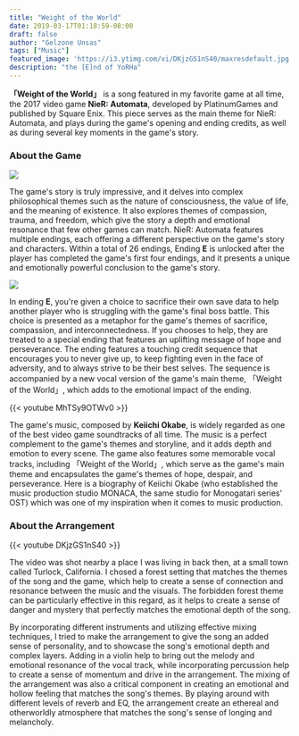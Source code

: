 ```yaml
---
title: "Weight of the World"
date: 2019-03-17T01:18:59-08:00
draft: false
author: "Gelzone Unsas"
tags: ["Music"]
featured_image: 'https://i3.ytimg.com/vi/DKjzGS1nS40/maxresdefault.jpg'
description: "the [E]nd of YoRHa"
---
```


**「Weight of the World」** is a song featured in my favorite game at all time, the 2017 video game **NieR: Automata**, developed by PlatinumGames and published by Square Enix. This piece serves as the main theme for NieR: Automata, and plays during the game's opening and ending credits, as well as during several key moments in the game's story.<!--more-->

### About the Game

![](https://www.pockettactics.com/wp-content/sites/pockettactics/2022/06/nier-automata-wallpaper-clouds.jpg)

The game's story is truly impressive, and it delves into complex philosophical themes such as the nature of consciousness, the value of life, and the meaning of existence. It also explores themes of compassion, trauma, and freedom, which give the story a depth and emotional resonance that few other games can match. NieR: Automata features multiple endings, each offering a different perspective on the game's story and characters. Within a total of 26 endings, Ending **E** is unlocked after the player has completed the game's first four endings, and it presents a unique and emotionally powerful conclusion to the game's story.

![](https://thumbs.gfycat.com/FavoritePointlessDragonfly-size_restricted.gif)

In ending **E**, you're given a choice to sacrifice their own save data to help another player who is struggling with the game's final boss battle. This choice is presented as a metaphor for the game's themes of sacrifice, compassion, and interconnectedness. If you chooses to help, they are treated to a special ending that features an uplifting message of hope and perseverance. The ending features a touching credit sequence that encourages you to never give up, to keep fighting even in the face of adversity, and to always strive to be their best selves. The sequence is accompanied by a new vocal version of the game's main theme, 「Weight of the World」, which adds to the emotional impact of the ending.

{{< youtube MhTSy9OTWv0 >}}

The game's music, composed by **Keiichi Okabe**, is widely regarded as one of the best video game soundtracks of all time. The music is a perfect complement to the game's themes and storyline, and it adds depth and emotion to every scene. The game also features some memorable vocal tracks, including 「Weight of the World」, which serve as the game's main theme and encapsulates the game's themes of hope, despair, and perseverance. Here is a biography of Keiichi Okabe (who established the music production studio MONACA, the same studio for Monogatari series' OST) which was one of my inspiration when it comes to music production.


### About the Arrangement

{{< youtube DKjzGS1nS40 >}}

The video was shot nearby a place I was living in back then, at a small town called Turlock, California. I chosed a forest setting that matches the themes of the song and the game, which help to create a sense of connection and resonance between the music and the visuals. The forbidden forest theme can be particularly effective in this regard, as it helps to create a sense of danger and mystery that perfectly matches the emotional depth of the song.

By incorporating different instruments and utilizing effective mixing techniques, I tried to make the arrangement to give the song an added sense of personality, and to showcase the song's emotional depth and complex layers. Adding in a violin help to bring out the melody and emotional resonance of the vocal track, while incorporating percussion help to create a sense of momentum and drive in the arrangement. The mixing of the arrangement was also a critical component in creating an emotional and hollow feeling that matches the song's themes.
By playing around with different levels of reverb and EQ, the arrangement create an ethereal and otherworldly atmosphere that matches the song's sense of longing and melancholy.